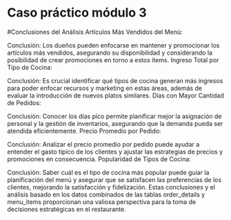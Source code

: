 # Caso práctico módulo 3

#Conclusiones del Análisis
Artículos Más Vendidos del Menú:

Conclusión: Los dueños pueden enfocarse en mantener y promocionar los artículos más vendidos, asegurando su disponibilidad y considerando la posibilidad de crear promociones en torno a estos ítems.
Ingreso Total por Tipo de Cocina:

Conclusión: Es crucial identificar qué tipos de cocina generan más ingresos para poder enfocar recursos y marketing en estas áreas, además de evaluar la introducción de nuevos platos similares.
Días con Mayor Cantidad de Pedidos:

Conclusión: Conocer los días pico permite planificar mejor la asignación de personal y la gestión de inventarios, asegurando que la demanda pueda ser atendida eficientemente.
Precio Promedio por Pedido:

Conclusión: Analizar el precio promedio por pedido puede ayudar a entender el gasto típico de los clientes y ajustar las estrategias de precios y promociones en consecuencia.
Popularidad de Tipos de Cocina:

Conclusión: Saber cuál es el tipo de cocina más popular puede guiar la planificación del menú y asegurar que se satisfacen las preferencias de los clientes, mejorando la satisfacción y fidelización.
Estas conclusiones y el análisis basado en los datos combinados de las tablas order_details y menu_items proporcionan una valiosa perspectiva para la toma de decisiones estratégicas en el restaurante.

